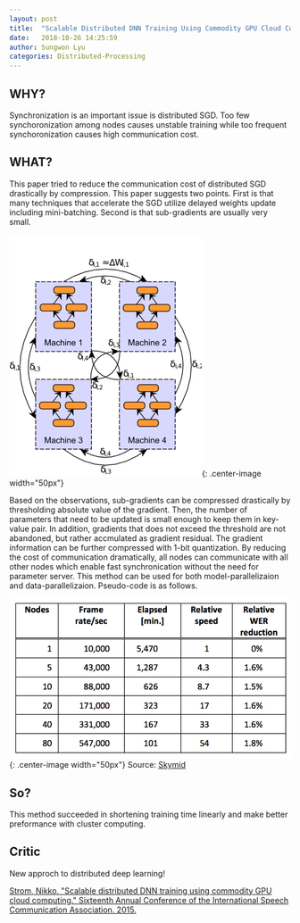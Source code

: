 ```yaml
---
layout: post
title:  "Scalable Distributed DNN Training Using Commodity GPU Cloud Computing"
date:   2018-10-26 14:25:59
author: Sungwon Lyu
categories: Distributed-Processing
---
```


## WHY? 
Synchronization is an important issue is distributed SGD. Too few synchoronization among nodes causes unstable training while too frequent synchoronization causes high communication cost.  

## WHAT?
This paper tried to reduce the communication cost of distributed SGD drastically by compression. This paper suggests two points. First is that many techniques that accelerate the SGD utilize delayed weights update including mini-batching. Second is that sub-gradients are usually very small.

![image](/assets/images/sddnn1.png){: .center-image width="50px"}

Based on the observations, sub-gradients can be compressed drastically by thresholding absolute value of the gradient. Then, the number of parameters that need to be updated is small enough to keep them in key-value pair. In addition, gradients that does not exceed the threshold are not abandoned, but rather accmulated as gradient residual. The gradient information can be further compressed with 1-bit quantization. By reducing the cost of communication dramatically, all nodes can communicate with all other nodes which enable fast synchronication without the need for parameter server. This method can be used for both model-parallelizaion and data-parallelizaion. Pseudo-code is as follows. 

![image](/assets/images/sddnn2.png){: .center-image width="50px"}
Source: [Skymid](https://blog.skymind.ai/distributed-deep-learning-part-1-an-introduction-to-distributed-training-of-neural-networks/)

## So?
This method succeeded in shortening training time linearly and make better preformance with cluster computing. 

## Critic
New approch to distributed deep learning!

[Strom, Nikko. "Scalable distributed DNN training using commodity GPU cloud computing." Sixteenth Annual Conference of the International Speech Communication Association. 2015.](https://www.isca-speech.org/archive/interspeech_2015/i15_1488.html)